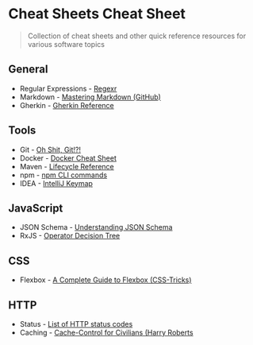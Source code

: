 # Cheat Sheets Cheat Sheet

> Collection of cheat sheets and other quick reference resources for various software topics

## General

- Regular Expressions - [Regexr](https://regexr.com/)
- Markdown - [Mastering Markdown (GitHub)](https://guides.github.com/features/mastering-markdown/)
- Gherkin - [Gherkin Reference](https://cucumber.io/docs/gherkin/reference/)

## Tools

- Git - [Oh Shit, Git!?!](https://ohshitgit.com/)
- Docker - [Docker Cheat Sheet](https://github.com/wsargent/docker-cheat-sheet)
- Maven - [Lifecycle Reference](https://maven.apache.org/guides/introduction/introduction-to-the-lifecycle.html#Lifecycle_Reference)
- npm - [npm CLI commands](https://docs.npmjs.com/cli-documentation/cli)
- IDEA - [IntelliJ Keymap](https://resources.jetbrains.com/storage/products/intellij-idea/docs/IntelliJIDEA_ReferenceCard.pdf)

## JavaScript

- JSON Schema - [Understanding JSON Schema](https://json-schema.org/understanding-json-schema/index.html)
- RxJS - [Operator Decision Tree](https://rxjs-dev.firebaseapp.com/operator-decision-tree)

## CSS

- Flexbox - [A Complete Guide to Flexbox (CSS-Tricks)](https://css-tricks.com/snippets/css/a-guide-to-flexbox/)

## HTTP

- Status - [List of HTTP status codes](https://en.wikipedia.org/wiki/List_of_HTTP_status_codes)
- Caching - [Cache-Control for Civilians (Harry Roberts](https://csswizardry.com/2019/03/cache-control-for-civilians/)
